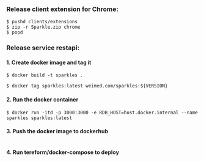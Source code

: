 

### Release client extension for Chrome:

```
$ pushd clients/extensions
$ zip -r Sparkle.zip chrome
$ popd
```


### Release service restapi:

#### 1. Create docker image and tag it
```
$ docker build -t sparkles .

$ docker tag sparkles:latest weimed.com/sparkles:${VERSION}
```

#### 2. Run the docker container
```
$ docker run -itd -p 3000:3000 -e RDB_HOST=host.docker.internal --name sparkles sparkles:latest
```

#### 3. Push the docker image to dockerhub
```
```

#### 4. Run tereform/docker-compose to deploy
```
```